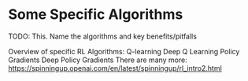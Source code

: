 # Some Specific Algorithms

TODO: This. Name the algorithms and key benefits/pitfalls

Overview of specific RL Algorithms:
Q-learning
Deep Q Learning
Policy Gradients
Deep Policy Gradients
There are many more: https://spinningup.openai.com/en/latest/spinningup/rl_intro2.html 